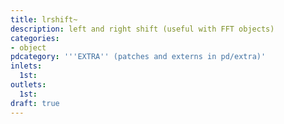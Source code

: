 ```yaml
---
title: lrshift~
description: left and right shift (useful with FFT objects)
categories:
- object
pdcategory: '''EXTRA'' (patches and externs in pd/extra)'
inlets:
  1st:
outlets:
  1st:
draft: true
---
```



